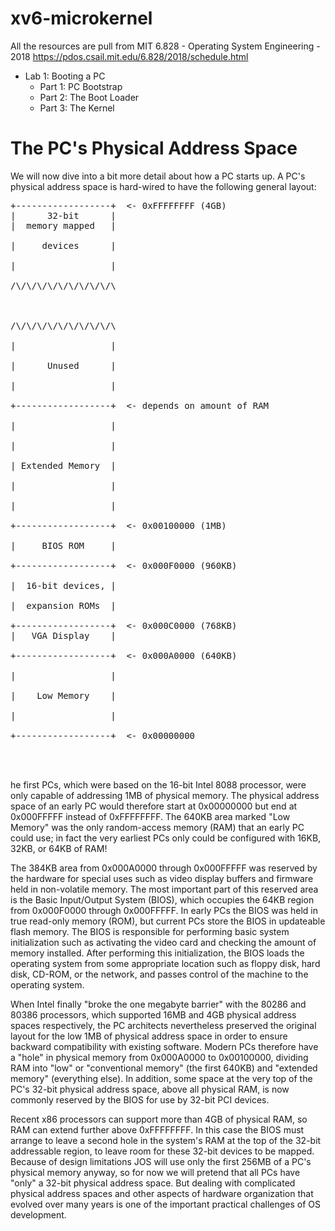 # xv6-microkernel
All the resources are pull from MIT 6.828 - Operating System Engineering - 2018 
https://pdos.csail.mit.edu/6.828/2018/schedule.html
* Lab 1: Booting a PC
  * Part 1: PC Bootstrap
  * Part 2: The Boot Loader
  * Part 3: The Kernel




# The PC's Physical Address Space
We will now dive into a bit more detail about how a PC starts up.
A PC's physical address space is hard-wired to have the following general layout:<br /> 
<pre>
+------------------+  <- 0xFFFFFFFF (4GB) 
|      32-bit      |
|  memory mapped   |<br /> 
|     devices      |<br /> 
|                  |<br /> 
/\/\/\/\/\/\/\/\/\/\<br /> 
<br /> 
/\/\/\/\/\/\/\/\/\/\<br /> 
|                  |<br /> 
|      Unused      |<br /> 
|                  |<br /> 
+------------------+  <- depends on amount of RAM <br /> 
|                  |<br /> 
|                  |<br /> 
| Extended Memory  |<br /> 
|                  |<br /> 
|                  |<br /> 
+------------------+  <- 0x00100000 (1MB)<br /> 
|     BIOS ROM     |<br /> 
+------------------+  <- 0x000F0000 (960KB)<br /> 
|  16-bit devices, |<br /> 
|  expansion ROMs  |<br /> 
+------------------+  <- 0x000C0000 (768KB)
|   VGA Display    |<br /> 
+------------------+  <- 0x000A0000 (640KB)<br /> 
|                  |<br /> 
|    Low Memory    |<br /> 
|                  |<br /> 
+------------------+  <- 0x00000000<br /> 
<br />  
</pre>
he first PCs, which were based on the 16-bit Intel 8088 processor, were only capable of addressing 1MB of physical memory. The physical address space of an early PC would therefore start at 0x00000000 but end at 0x000FFFFF instead of 0xFFFFFFFF. The 640KB area marked "Low Memory" was the only random-access memory (RAM) that an early PC could use; in fact the very earliest PCs only could be configured with 16KB, 32KB, or 64KB of RAM!

The 384KB area from 0x000A0000 through 0x000FFFFF was reserved by the hardware for special uses such as video display buffers and firmware held in non-volatile memory. The most important part of this reserved area is the Basic Input/Output System (BIOS), which occupies the 64KB region from 0x000F0000 through 0x000FFFFF. In early PCs the BIOS was held in true read-only memory (ROM), but current PCs store the BIOS in updateable flash memory. The BIOS is responsible for performing basic system initialization such as activating the video card and checking the amount of memory installed. After performing this initialization, the BIOS loads the operating system from some appropriate location such as floppy disk, hard disk, CD-ROM, or the network, and passes control of the machine to the operating system.

When Intel finally "broke the one megabyte barrier" with the 80286 and 80386 processors, which supported 16MB and 4GB physical address spaces respectively, the PC architects nevertheless preserved the original layout for the low 1MB of physical address space in order to ensure backward compatibility with existing software. Modern PCs therefore have a "hole" in physical memory from 0x000A0000 to 0x00100000, dividing RAM into "low" or "conventional memory" (the first 640KB) and "extended memory" (everything else). In addition, some space at the very top of the PC's 32-bit physical address space, above all physical RAM, is now commonly reserved by the BIOS for use by 32-bit PCI devices.

Recent x86 processors can support more than 4GB of physical RAM, so RAM can extend further above 0xFFFFFFFF. In this case the BIOS must arrange to leave a second hole in the system's RAM at the top of the 32-bit addressable region, to leave room for these 32-bit devices to be mapped. Because of design limitations JOS will use only the first 256MB of a PC's physical memory anyway, so for now we will pretend that all PCs have "only" a 32-bit physical address space. But dealing with complicated physical address spaces and other aspects of hardware organization that evolved over many years is one of the important practical challenges of OS development.
